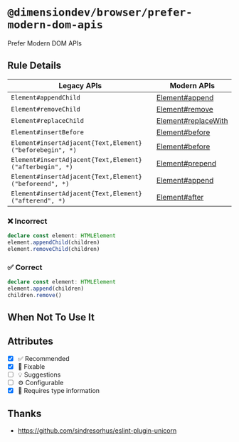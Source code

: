 <!-- begin title -->

# `@dimensiondev/browser/prefer-modern-dom-apis`

Prefer Modern DOM APIs

<!-- end title -->

## Rule Details

| Legacy APIs                                              | Modern APIs                    |
| -------------------------------------------------------- | ------------------------------ |
| `Element#appendChild`                                    | [Element#append][append]       |
| `Element#removeChild`                                    | [Element#remove][remove]       |
| `Element#replaceChild`                                   | [Element#replaceWith][replace] |
| `Element#insertBefore`                                   | [Element#before][before]       |
| `Element#insertAdjacent{Text,Element}("beforebegin", *)` | [Element#before][before]       |
| `Element#insertAdjacent{Text,Element}("afterbegin", *)`  | [Element#prepend][prepend]     |
| `Element#insertAdjacent{Text,Element}("beforeend", *)`   | [Element#append][append]       |
| `Element#insertAdjacent{Text,Element}("afterend", *)`    | [Element#after][after]         |

[append]: https://developer.mozilla.org/docs/Web/API/Element/append
[remove]: https://developer.mozilla.org/docs/Web/API/Element/remove
[replace]: https://developer.mozilla.org/docs/Web/API/Element/replaceWith
[before]: https://developer.mozilla.org/docs/Web/API/Element/before
[prepend]: https://developer.mozilla.org/docs/Web/API/Element/prepend
[after]: https://developer.mozilla.org/docs/Web/API/Element/after

### :x: Incorrect

```ts
declare const element: HTMLElement
element.appendChild(children)
element.removeChild(children)
```

### :white_check_mark: Correct

```ts
declare const element: HTMLElement
element.append(children)
children.remove()
```

## When Not To Use It

## Attributes

<!-- begin attributes -->

- [x] :white_check_mark: Recommended
- [x] :wrench: Fixable
- [ ] :bulb: Suggestions
- [ ] :gear: Configurable
- [x] :thought_balloon: Requires type information

<!-- end attributes -->

## Thanks

- <https://github.com/sindresorhus/eslint-plugin-unicorn>
